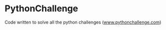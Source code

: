 PythonChallenge
===============

Code written to solve all the python challenges (www.pythonchallenge.com)

